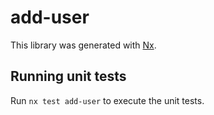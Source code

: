 # add-user

This library was generated with [Nx](https://nx.dev).

## Running unit tests

Run `nx test add-user` to execute the unit tests.
